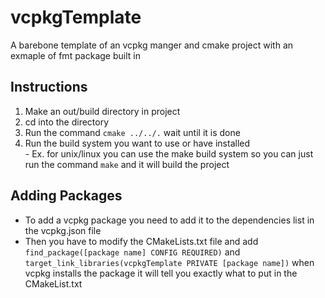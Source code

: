 # vcpkgTemplate
  A barebone template of an vcpkg manger and cmake project with an exmaple of fmt package built in  
## Instructions  
  1. Make an out/build directory in project  
  2. cd into the directory  
  3. Run the command `cmake ../../.` wait until it is done  
  4. Run the build system you want to use or have installed  
    - Ex. for unix/linux you can use the make build system so you can just run the command `make` and it will build the project
## Adding Packages
  - To add a vcpkg package you need to add it to the dependencies list in the vcpkg.json file
  - Then you have to modify the CMakeLists.txt file and add `find_package([package name] CONFIG REQUIRED)` and `target_link_libraries(vcpkgTemplate PRIVATE [package name])` when vcpkg installs the package it will tell you exactly what to put in the CMakeList.txt
